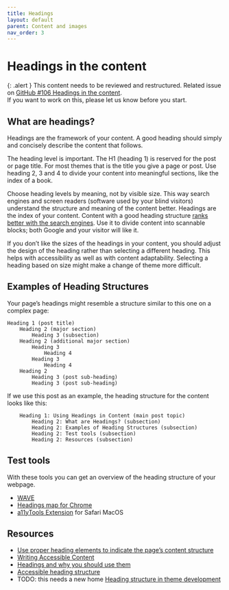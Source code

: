 ```yaml
---
title: Headings
layout: default
parent: Content and images
nav_order: 3
---
```


# Headings in the content

{: .alert }
This content needs to be reviewed and restructured.
Related issue on [GitHub #106 Headings in the content](https://github.com/wpaccessibility/wp-a11y-docs/issues/106).  
If you want to work on this, please let us know before you start.

## What are headings?

Headings are the framework of your content. A good heading should simply and concisely describe the content that follows.

The heading level is important. The H1 (heading 1) is reserved for the post or page title. For most themes that is the title you give a page or post. Use heading 2, 3 and 4 to divide your content into meaningful sections, like the index of a book.

Choose heading levels by meaning, not by visible size. This way search engines and screen readers (software used by your blind visitors) understand the structure and meaning of the content better. Headings are the index of your content. Content with a good heading structure [ranks better with the search engines](https://yoast.com/headings-use/). Use it to divide content into scannable blocks; both Google and your visitor will like it.

If you don’t like the sizes of the headings in your content, you should adjust the design of the heading rather than selecting a different heading. This helps with accessibility as well as with content adaptability. Selecting a heading based on size might make a change of theme more difficult.

## Examples of Heading Structures

Your page’s headings might resemble a structure similar to this one on a complex page:

```text
Heading 1 (post title)
    Heading 2 (major section)
        Heading 3 (subsection)
    Heading 2 (additional major section)
        Heading 3
            Heading 4
        Heading 3
            Heading 4
    Heading 2
        Heading 3 (post sub-heading)
        Heading 3 (post sub-heading)
 ```

If we use this post as an example, the heading structure for the content looks like this:

```text
    Heading 1: Using Headings in Content (main post topic)
        Heading 2: What are Headings? (subsection)
        Heading 2: Examples of Heading Structures (subsection)
        Heading 2: Test tools (subsection)
        Heading 2: Resources (subsection)
```

## Test tools

With these tools you can get an overview of the heading structure of your webpage.

- [WAVE](http://wave.webaim.org/extension/)
- [Headings map for Chrome](https://chrome.google.com/webstore/detail/headingsmap/flbjommegcjonpdmenkdiocclhjacmbi?hl=en)
- [a11yTools Extension](http://www.pauljadam.com/extension.html) for Safari MacOS

## Resources

- [Use proper heading elements to indicate the page’s content structure](https://accessibility.iu.edu/creating-content/web-content/headings.html)
- [Writing Accessible Content](https://foxland.fi/writing-accessible-content/)
- [Headings and why you should use them](https://yoast.com/headings-use/)
- [Accessible heading structure](https://www.a11yproject.com/posts/how-to-accessible-heading-structure/)
- TODO: this needs a new home [Heading structure in theme development](#)
